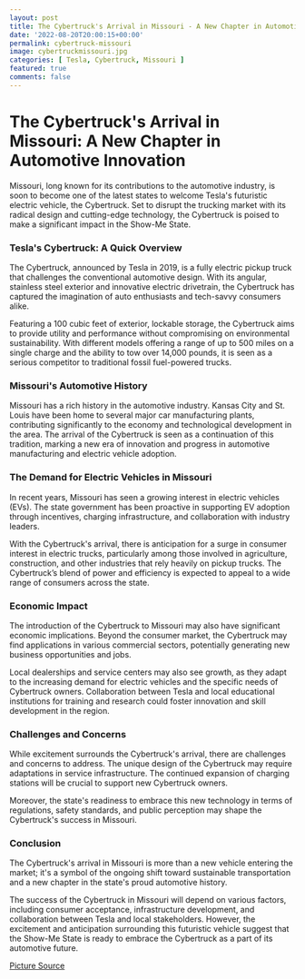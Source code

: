 ```yaml
---
layout: post
title: The Cybertruck's Arrival in Missouri - A New Chapter in Automotive Innovation
date: '2022-08-20T20:00:15+00:00'
permalink: cybertruck-missouri
image: cybertruckmissouri.jpg
categories: [ Tesla, Cybertruck, Missouri ]
featured: true
comments: false 
---
```

# The Cybertruck's Arrival in Missouri: A New Chapter in Automotive Innovation

Missouri, long known for its contributions to the automotive industry, is soon to become one of the latest states to welcome Tesla's futuristic electric vehicle, the Cybertruck. Set to disrupt the trucking market with its radical design and cutting-edge technology, the Cybertruck is poised to make a significant impact in the Show-Me State.

### Tesla's Cybertruck: A Quick Overview

The Cybertruck, announced by Tesla in 2019, is a fully electric pickup truck that challenges the conventional automotive design. With its angular, stainless steel exterior and innovative electric drivetrain, the Cybertruck has captured the imagination of auto enthusiasts and tech-savvy consumers alike.

Featuring a 100 cubic feet of exterior, lockable storage, the Cybertruck aims to provide utility and performance without compromising on environmental sustainability. With different models offering a range of up to 500 miles on a single charge and the ability to tow over 14,000 pounds, it is seen as a serious competitor to traditional fossil fuel-powered trucks.

### Missouri's Automotive History

Missouri has a rich history in the automotive industry. Kansas City and St. Louis have been home to several major car manufacturing plants, contributing significantly to the economy and technological development in the area. The arrival of the Cybertruck is seen as a continuation of this tradition, marking a new era of innovation and progress in automotive manufacturing and electric vehicle adoption.

### The Demand for Electric Vehicles in Missouri

In recent years, Missouri has seen a growing interest in electric vehicles (EVs). The state government has been proactive in supporting EV adoption through incentives, charging infrastructure, and collaboration with industry leaders.

With the Cybertruck's arrival, there is anticipation for a surge in consumer interest in electric trucks, particularly among those involved in agriculture, construction, and other industries that rely heavily on pickup trucks. The Cybertruck’s blend of power and efficiency is expected to appeal to a wide range of consumers across the state.

### Economic Impact

The introduction of the Cybertruck to Missouri may also have significant economic implications. Beyond the consumer market, the Cybertruck may find applications in various commercial sectors, potentially generating new business opportunities and jobs.

Local dealerships and service centers may also see growth, as they adapt to the increasing demand for electric vehicles and the specific needs of Cybertruck owners. Collaboration between Tesla and local educational institutions for training and research could foster innovation and skill development in the region.

### Challenges and Concerns

While excitement surrounds the Cybertruck's arrival, there are challenges and concerns to address. The unique design of the Cybertruck may require adaptations in service infrastructure. The continued expansion of charging stations will be crucial to support new Cybertruck owners.

Moreover, the state's readiness to embrace this new technology in terms of regulations, safety standards, and public perception may shape the Cybertruck's success in Missouri.

### Conclusion

The Cybertruck's arrival in Missouri is more than a new vehicle entering the market; it's a symbol of the ongoing shift toward sustainable transportation and a new chapter in the state's proud automotive history.

The success of the Cybertruck in Missouri will depend on various factors, including consumer acceptance, infrastructure development, and collaboration between Tesla and local stakeholders. However, the excitement and anticipation surrounding this futuristic vehicle suggest that the Show-Me State is ready to embrace the Cybertruck as a part of its automotive future.


[Picture Source](https://twitter.com/coleslaw_333/status/1691828028114976903)
